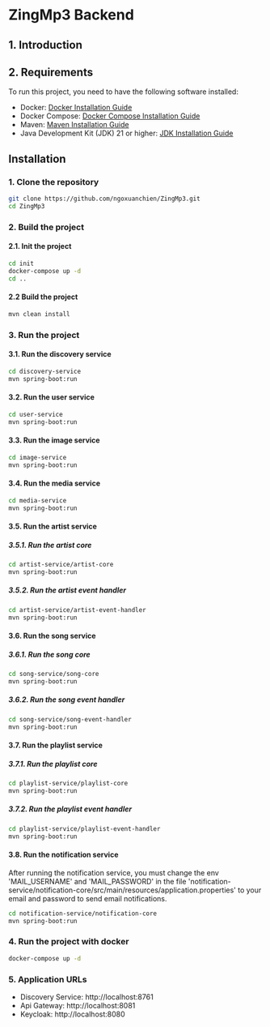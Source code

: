 # ZingMp3 Backend
## 1. Introduction
## 2. Requirements
To run this project, you need to have the following software installed:
- Docker: [Docker Installation Guide](https://docs.docker.com/get-docker/)
- Docker Compose: [Docker Compose Installation Guide](https://docs.docker.com/compose/install/)
- Maven: [Maven Installation Guide](https://maven.apache.org/install.html)
- Java Development Kit (JDK) 21 or higher: [JDK Installation Guide](https://www.oracle.com/java/technologies/javase/jdk21-archive-downloads.html)

## Installation

### 1. Clone the repository
```bash
git clone https://github.com/ngoxuanchien/ZingMp3.git
cd ZingMp3
```

### 2. Build the project
#### 2.1. Init the project
```bash
cd init
docker-compose up -d
cd ..
```

#### 2.2 Build the project
```bash
mvn clean install
```

### 3. Run the project
#### 3.1. Run the discovery service
```bash
cd discovery-service
mvn spring-boot:run
```

#### 3.2. Run the user service
```bash
cd user-service
mvn spring-boot:run
```

#### 3.3. Run the image service
```bash
cd image-service
mvn spring-boot:run
```

#### 3.4. Run the media service
```bash
cd media-service
mvn spring-boot:run
```

#### 3.5. Run the artist service
##### 3.5.1. Run the artist core
```bash
cd artist-service/artist-core
mvn spring-boot:run
```

##### 3.5.2. Run the artist event handler
```bash
cd artist-service/artist-event-handler
mvn spring-boot:run
```

#### 3.6. Run the song service
##### 3.6.1. Run the song core
```bash
cd song-service/song-core
mvn spring-boot:run
```

##### 3.6.2. Run the song event handler
```bash
cd song-service/song-event-handler
mvn spring-boot:run
```

#### 3.7. Run the playlist service
##### 3.7.1. Run the playlist core
```bash
cd playlist-service/playlist-core
mvn spring-boot:run
```

##### 3.7.2. Run the playlist event handler
```bash
cd playlist-service/playlist-event-handler
mvn spring-boot:run
```

#### 3.8. Run the notification service
After running the notification service, you must change the env 'MAIL_USERNAME' and 'MAIL_PASSWORD' in the file 'notification-service/notification-core/src/main/resources/application.properties' to your email and password to send email notifications.
```bash
cd notification-service/notification-core
mvn spring-boot:run
```
### 4. Run the project with docker
```bash
docker-compose up -d
```

### 5. Application URLs
- Discovery Service: http://localhost:8761
- Api Gateway: http://localhost:8081
- Keycloak: http://localhost:8080